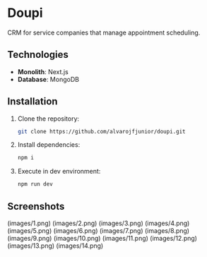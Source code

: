 # Doupi

CRM for service companies that manage appointment scheduling.

## Technologies

- **Monolith**: Next.js
- **Database**: MongoDB

## Installation

1. Clone the repository:
   ```bash
   git clone https://github.com/alvarojfjunior/doupi.git

2. Install dependencies:
   ```bash
   npm i

2. Execute in dev environment:
   ```bash
   npm run dev

## Screenshots
(images/1.png)
(images/2.png)
(images/3.png)
(images/4.png)
(images/5.png)
(images/6.png)
(images/7.png)
(images/8.png)
(images/9.png)
(images/10.png)
(images/11.png)
(images/12.png)
(images/13.png)
(images/14.png)
